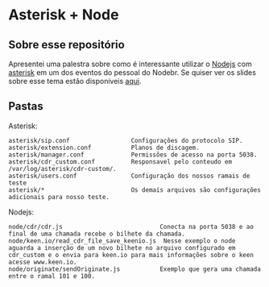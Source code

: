 Asterisk + Node
===============

Sobre esse repositório
----------------------

Apresentei uma palestra sobre como é interessante utilizar o [Nodejs](www.nodejs.orj) com [asterisk](www.asterisk.org) em um dos eventos do pessoal do Nodebr. Se quiser ver os slides sobre esse tema estão disponiveis [aqui](http://www.slideshare.net/LuizSales3/asterisk-node).



Pastas
------
Asterisk:

    asterisk/sip.conf                 Configurações do protocolo SIP.
    asterisk/extension.conf           Planos de discagem.
    asterisk/manager.conf             Permissões de acesso na porta 5038.
    asterisk/cdr_custom.conf          Responsavel pelo conteudo em /var/log/asterisk/cdr-custom/.
    asterisk/users.conf               Configuração dos nossos ramais de teste
    asterisk/*                        Os demais arquivos são configurações adicionais para nosso teste.

Nodejs:

    node/cdr/cdr.js                           Conecta na porta 5038 e ao final de uma chamada recebe o bilhete da chamada.
    node/keen.io/read_cdr_file_save_keenio.js  Nesse exemplo o node aguarda a inserção de um novo bilhete no arquivo configurado em cdr_custom e o envia para keen.io para mais informações sobre o keen acesse www.keen.io.
    node/originate/sendOriginate.js           Exemplo que gera uma chamada entre o ramal 101 e 100.



